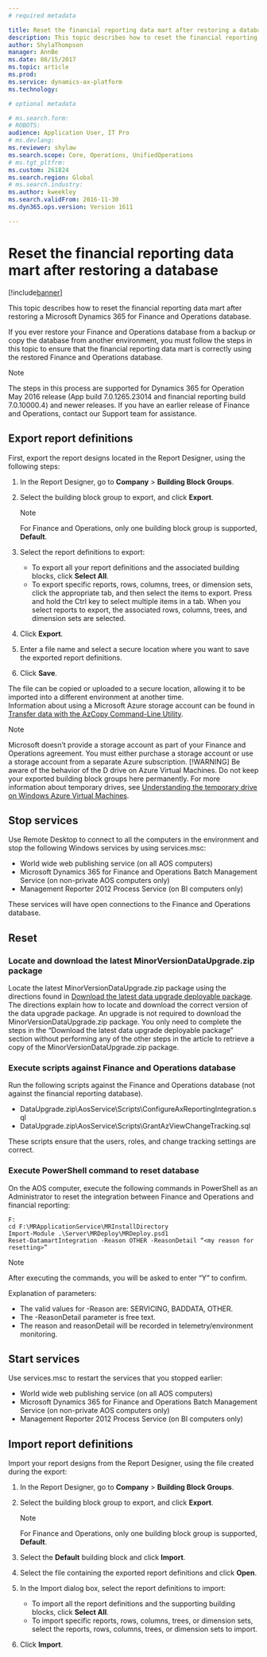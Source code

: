 ```yaml
---
# required metadata

title: Reset the financial reporting data mart after restoring a database
description: This topic describes how to reset the financial reporting data mart after restoring a Microsoft Dynamics 365 for Finance and Operations database. 
author: ShylaThompson
manager: AnnBe
ms.date: 08/15/2017
ms.topic: article
ms.prod: 
ms.service: dynamics-ax-platform
ms.technology: 

# optional metadata

# ms.search.form: 
# ROBOTS: 
audience: Application User, IT Pro
# ms.devlang: 
ms.reviewer: shylaw
ms.search.scope: Core, Operations, UnifiedOperations
# ms.tgt_pltfrm: 
ms.custom: 261824
ms.search.region: Global
# ms.search.industry: 
ms.author: kweekley
ms.search.validFrom: 2016-11-30
ms.dyn365.ops.version: Version 1611

---
```


# Reset the financial reporting data mart after restoring a database

[!include[banner](../includes/banner.md)]


This topic describes how to reset the financial reporting data mart after restoring a Microsoft Dynamics 365 for Finance and Operations database.

If you ever restore your Finance and Operations database from a backup or copy the database from another environment, you must follow the steps in this topic to ensure that the financial reporting data mart is correctly using the restored Finance and Operations database. 
> [!Note] 
> The steps in this process are supported for Dynamics 365 for Operation May 2016 release (App build 7.0.1265.23014 and financial reporting build 7.0.10000.4) and newer releases. If you have an earlier release of Finance and Operations, contact our Support team for assistance.

## Export report definitions
First, export the report designs located in the Report Designer, using the following steps:

1.  In the Report Designer, go to **Company** &gt; **Building Block Groups**.
2.  Select the building block group to export, and click **Export**. 

    > [!Note] 
    > For Finance and Operations, only one building block group is supported, **Default**.
    
3.  Select the report definitions to export:
    -   To export all your report definitions and the associated building blocks, click **Select All**.
    -   To export specific reports, rows, columns, trees, or dimension sets, click the appropriate tab, and then select the items to export. Press and hold the Ctrl key to select multiple items in a tab. When you select reports to export, the associated rows, columns, trees, and dimension sets are selected.

4.  Click **Export**.
5.  Enter a file name and select a secure location where you want to save the exported report definitions.
6.  Click **Save**.

The file can be copied or uploaded to a secure location, allowing it to be imported into a different environment at another time. Information about using a Microsoft Azure storage account can be found in [Transfer data with the AzCopy Command-Line Utility](/azure/storage/storage-use-azcopy). 
> [!NOTE]
> Microsoft doesn’t provide a storage account as part of your Finance and Operations agreement. You must either purchase a storage account or use a storage account from a separate Azure subscription. 
> [!WARNING]
> Be aware of the behavior of the D drive on Azure Virtual Machines. Do not keep your exported building block groups here permanently. For more information about temporary drives, see [Understanding the temporary drive on Windows Azure Virtual Machines](https://blogs.msdn.microsoft.com/mast/2013/12/06/understanding-the-temporary-drive-on-windows-azure-virtual-machines/).

## Stop services
Use Remote Desktop to connect to all the computers in the environment and stop the following Windows services by using services.msc:

-   World wide web publishing service (on all AOS computers)
-   Microsoft Dynamics 365 for Finance and Operations Batch Management Service (on non-private AOS computers only)
-   Management Reporter 2012 Process Service (on BI computers only)

These services will have open connections to the Finance and Operations database.

## Reset
### Locate and download the latest MinorVersionDataUpgrade.zip package

Locate the latest MinorVersionDataUpgrade.zip package using the directions found in [Download the latest data upgrade deployable package](..\migration-upgrade\upgrade-data-to-latest-update.md#download-the-latest-data-upgrade-deployable-packages). The directions explain how to locate and download the correct version of the data upgrade package. An upgrade is not required to download the MinorVersionDataUpgrade.zip package. You only need to complete the steps in the “Download the latest data upgrade deployable package” section without performing any of the other steps in the article to retrieve a copy of the MinorVersionDataUpgrade.zip package.

### Execute scripts against Finance and Operations database

Run the following scripts against the Finance and Operations database (not against the financial reporting database).

-   DataUpgrade.zip\\AosService\\Scripts\\ConfigureAxReportingIntegration.sql
-   DataUpgrade.zip\\AosService\\Scripts\\GrantAzViewChangeTracking.sql

These scripts ensure that the users, roles, and change tracking settings are correct.

### Execute PowerShell command to reset database

On the AOS computer, execute the following commands in PowerShell as an Administrator to reset the integration between Finance and Operations and financial reporting:

```
F:
cd F:\MRApplicationService\MRInstallDirectory
Import-Module .\Server\MRDeploy\MRDeploy.psd1
Reset-DatamartIntegration -Reason OTHER -ReasonDetail “<my reason for resetting>”

```
> [!NOTE]
> After executing the commands, you will be asked to enter “Y” to confirm.

Explanation of parameters:

-   The valid values for -Reason are: SERVICING, BADDATA, OTHER.
-   The -ReasonDetail parameter is free text.
-   The reason and reasonDetail will be recorded in telemetry/environment monitoring.

## Start services
Use services.msc to restart the services that you stopped earlier:

-   World wide web publishing service (on all AOS computers)
-   Microsoft Dynamics 365 for Finance and Operations Batch Management Service (on non-private AOS computers only)
-   Management Reporter 2012 Process Service (on BI computers only)

## Import report definitions
Import your report designs from the Report Designer, using the file created during the export:

1.  In the Report Designer, go to **Company** &gt; **Building Block Groups**.
2.  Select the building block group to export, and click **Export**. 

    > [!NOTE]
    > For Finance and Operations, only one building block group is supported, **Default**.
    
3.  Select the **Default** building block and click **Import**.
4.  Select the file containing the exported report definitions and click **Open**.
5.  In the Import dialog box, select the report definitions to import:
    -   To import all the report definitions and the supporting building blocks, click **Select All**.
    -   To import specific reports, rows, columns, trees, or dimension sets, select the reports, rows, columns, trees, or dimension sets to import.

6.  Click **Import**.




